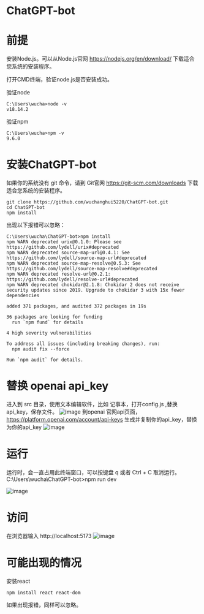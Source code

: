 # ChatGPT-bot

# 前提 
安装Node.js。可以从Node.js官网 https://nodejs.org/en/download/ 下载适合您系统的安装程序。

打开CMD终端，验证node.js是否安装成功。

验证node

    C:\Users\wucha>node -v
    v18.14.2
验证npm

    C:\Users\wucha>npm -v
    9.6.0
    
# 安装ChatGPT-bot
如果你的系统没有 git 命令，请到 Git官网 https://git-scm.com/downloads 下载适合您系统的安装程序。

    git clone https://github.com/wuchanghui5220/ChatGPT-bot.git
    cd ChatGPT-bot
    npm install
    
出现以下报错可以忽略：

    C:\Users\wucha\ChatGPT-bot>npm install
    npm WARN deprecated urix@0.1.0: Please see https://github.com/lydell/urix#deprecated
    npm WARN deprecated source-map-url@0.4.1: See https://github.com/lydell/source-map-url#deprecated
    npm WARN deprecated source-map-resolve@0.5.3: See https://github.com/lydell/source-map-resolve#deprecated
    npm WARN deprecated resolve-url@0.2.1: https://github.com/lydell/resolve-url#deprecated
    npm WARN deprecated chokidar@2.1.8: Chokidar 2 does not receive security updates since 2019. Upgrade to chokidar 3 with 15x fewer dependencies

    added 371 packages, and audited 372 packages in 19s

    36 packages are looking for funding
      run `npm fund` for details

    4 high severity vulnerabilities

    To address all issues (including breaking changes), run:
      npm audit fix --force

    Run `npm audit` for details.

# 替换 openai api_key
进入到 src 目录，使用文本编辑软件，比如  记事本，打开config.js ,替换api_key，保存文件。
![image](https://user-images.githubusercontent.com/33740652/224201314-3bb47e42-9dd9-4078-8fe1-3abbea058b10.png)
到openai 官网api页面，https://platform.openai.com/account/api-keys 生成并复制你的api_key，替换为你的api_key
![image](https://user-images.githubusercontent.com/33740652/224201494-ad04a146-535c-4b2b-acc8-7ba756d44acb.png)


# 运行
运行时，会一直占用此终端窗口，可以按键盘 q 或者 Ctrl + C 取消运行。
    C:\Users\wucha\ChatGPT-bot>npm run dev
    
![image](https://user-images.githubusercontent.com/33740652/224197733-c2586a74-708c-445e-a91c-27004f8194e9.png)

# 访问
在浏览器输入 http://localhost:5173
![image](https://user-images.githubusercontent.com/33740652/224202980-5e4329e6-f1eb-4124-8cbe-388876fea698.png)


# 可能出现的情况

安装react
    
    npm install react react-dom
如果出现报错，同样可以忽略。
